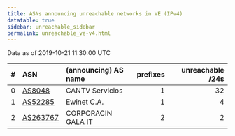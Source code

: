 ```yaml
---
title: ASNs announcing unreachable networks in VE (IPv4)
datatable: true
sidebar: unreachable_sidebar
permalink: unreachable_ve-v4.html
---
```


Data as of 2019-10-21 11:30:00 UTC


<div class="datatable-begin"></div>

|   # | ASN                                      | (announcing) AS name   |   prefixes |   unreachable /24s |
|----:|:-----------------------------------------|:-----------------------|-----------:|-------------------:|
|   0 | [AS8048](unreachable_AS8048-v4.html)     | CANTV Servicios        |          1 |                 32 |
|   1 | [AS52285](unreachable_AS52285-v4.html)   | Ewinet C.A.            |          1 |                  4 |
|   2 | [AS263767](unreachable_AS263767-v4.html) | CORPORACIN GALA IT     |          2 |                  2 |

<div class="datatable-end"></div>